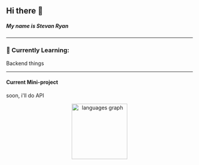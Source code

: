 ## Hi there 👋
##### My name is Stevan Ryan
___
<!-- **stevanryan/stevanryan** is a ✨ _special_ ✨ repository because its `README.md` (this file) appears on your GitHub profile. -->

<!-- Here are some ideas to get you started: -->

<!-- - 🔭 I’m currently working on ... -->
<!-- - 🌱 I’m currently learning ... -->
<!-- - 👯 I’m looking to collaborate on ... -->
<!-- - 🤔 I’m looking for help with ... -->
<!-- - 💬 Ask me about ... -->
<!-- - 📫 How to reach me: ... -->
<!-- - 😄 Pronouns: ... -->
<!-- - ⚡ Fun fact: ... -->

### 🚀 Currently Learning:
Backend things
<!-- [![My Skills](https://skillicons.dev/icons?i=react)](https://skillicons.dev) -->
___

#### Current Mini-project
soon, i'll do API

<div align="center">
  <img src="https://github-readme-stats.vercel.app/api/top-langs?username=stevanryan&locale=en&hide_title=false&layout=compact&card_width=320&langs_count=5&theme=dracula&hide_border=false&order=2" height="150" alt="languages graph"  />
</div>

###
